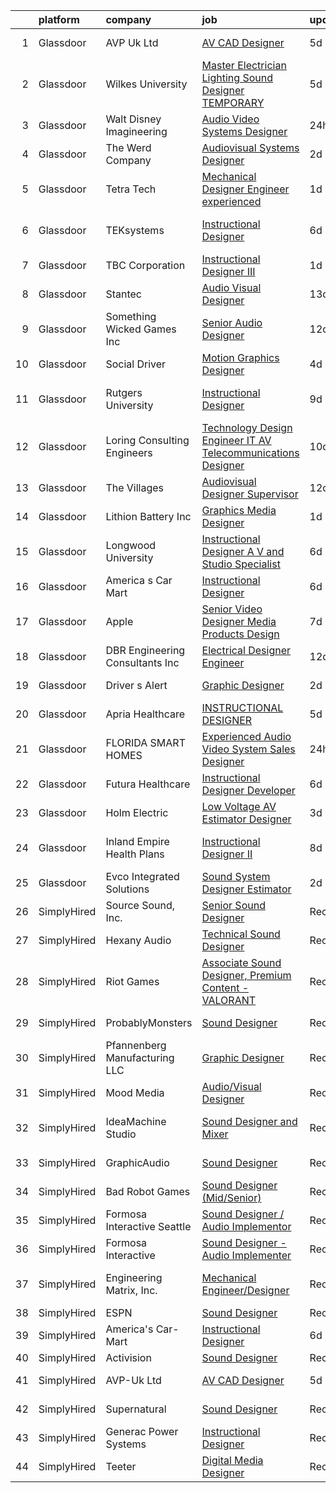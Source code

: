 

|    | platform    | company                          | job                                                                                                                                                                                                                                                                                                                                                                                                                                                                                                                                                                                                                                                                                                                                                                                                                                                                                                                                                                                                                                                                                                                                                                                                                                                                                                                                          | update_time   | location               |
|---:|:------------|:---------------------------------|:---------------------------------------------------------------------------------------------------------------------------------------------------------------------------------------------------------------------------------------------------------------------------------------------------------------------------------------------------------------------------------------------------------------------------------------------------------------------------------------------------------------------------------------------------------------------------------------------------------------------------------------------------------------------------------------------------------------------------------------------------------------------------------------------------------------------------------------------------------------------------------------------------------------------------------------------------------------------------------------------------------------------------------------------------------------------------------------------------------------------------------------------------------------------------------------------------------------------------------------------------------------------------------------------------------------------------------------------|:--------------|:-----------------------|
|  1 | Glassdoor   | AVP Uk Ltd                       | [AV CAD Designer](https://www.glassdoor.com/partner/jobListing.htm?pos=103&ao=1110586&s=58&guid=00000183ac19419fa4386d0dae8c26b0&src=GD_JOB_AD&t=SR&vt=w&ea=1&cs=1_0678fd7f&cb=1665039680205&jobListingId=1008173007558&cpc=AC285F3A3ECA6BB0&jrtk=3-0-1gem1ige3kcmh801-1gem1igeli9jj800-5f97c9f94f7f4db1--6NYlbfkN0BRv-Wc929RsrsSUem9Y6h8brrWFQ-iaB-Blp-pMy6VrcEQM6O4vSQyo6wkqqGAILjsuU26OlTajwT8Zt-5yn63Kw6kQNOSGHeIAokNRr4bfoaFrrQfjfDuOxhus2QZ46X2m62Ke2DWo9CUuYb13fZMUV9l_ooMnB6KtAGSrkNqa0sMG3HIp89Mw6Wzg26r_ejIKpdbG9AcCfdVi1_Jth-4njm1afc99dMSg1JZZleF6jejYeUhBIJyGqcyySxXLWENxiSJnl9bwpDHv5YthAUIrzVhjcmDlQa5FAbbZ0CDj_e_MuqYRZU4KBBbQSAJnRASVeyd906w2tHPxKZgqnMyB3e5LrxWNhI3vomYO9-xcEY3X-rDiCVj4aHANzX_-QULzigDJ0wul-irTqRnDHxol-E0TU9dyuWPgjuN4388fZ7rdwzfAesEAwIjbs-G_r9qgAHuS7ndK4EkpFHeMSZy2NNA4UPa6z5uwoY04rbBl39b2UEmECi8)                                                                                                                                                                                                                                                                                                                                                                                                                                                                                                   | 5d            | New York, NY           |
|  2 | Glassdoor   | Wilkes University                | [Master Electrician Lighting   Sound Designer  TEMPORARY ](https://www.glassdoor.com/partner/jobListing.htm?pos=117&ao=1136043&s=58&guid=00000183ac19419fa4386d0dae8c26b0&src=GD_JOB_AD&t=SR&vt=w&ea=1&cs=1_23c42488&cb=1665039680207&jobListingId=1008173555749&jrtk=3-0-1gem1ige3kcmh801-1gem1igeli9jj800-3e6bc55f25dd0146-)                                                                                                                                                                                                                                                                                                                                                                                                                                                                                                                                                                                                                                                                                                                                                                                                                                                                                                                                                                                                               | 5d            | Wilkes-Barre, PA       |
|  3 | Glassdoor   | Walt Disney Imagineering         | [Audio Video Systems Designer](https://www.glassdoor.com/partner/jobListing.htm?pos=115&ao=1136043&s=58&guid=00000183ac19419fa4386d0dae8c26b0&src=GD_JOB_AD&t=SR&vt=w&cs=1_cd4259d3&cb=1665039680207&jobListingId=1008185968918&jrtk=3-0-1gem1ige3kcmh801-1gem1igeli9jj800-2bf71c3c08157783-)                                                                                                                                                                                                                                                                                                                                                                                                                                                                                                                                                                                                                                                                                                                                                                                                                                                                                                                                                                                                                                                | 24h           | Glendale, CA           |
|  4 | Glassdoor   | The Werd Company                 | [Audiovisual Systems Designer](https://www.glassdoor.com/partner/jobListing.htm?pos=118&ao=1136043&s=58&guid=00000183ac19419fa4386d0dae8c26b0&src=GD_JOB_AD&t=SR&vt=w&ea=1&cs=1_c73c7ad1&cb=1665039680207&jobListingId=1008180787577&jrtk=3-0-1gem1ige3kcmh801-1gem1igeli9jj800-7c7d9fd1c46e5791-)                                                                                                                                                                                                                                                                                                                                                                                                                                                                                                                                                                                                                                                                                                                                                                                                                                                                                                                                                                                                                                           | 2d            | Austin, TX             |
|  5 | Glassdoor   | Tetra Tech                       | [Mechanical Designer Engineer  experienced ](https://www.glassdoor.com/partner/jobListing.htm?pos=120&ao=1136043&s=58&guid=00000183ac19419fa4386d0dae8c26b0&src=GD_JOB_AD&t=SR&vt=w&cs=1_dfd1c5c7&cb=1665039680207&jobListingId=1008184354949&jrtk=3-0-1gem1ige3kcmh801-1gem1igeli9jj800-b132653794b914dd-)                                                                                                                                                                                                                                                                                                                                                                                                                                                                                                                                                                                                                                                                                                                                                                                                                                                                                                                                                                                                                                  | 1d            | New York, NY           |
|  6 | Glassdoor   | TEKsystems                       | [Instructional Designer](https://www.glassdoor.com/partner/jobListing.htm?pos=106&ao=1110586&s=58&guid=00000183ac19419fa4386d0dae8c26b0&src=GD_JOB_AD&t=SR&vt=w&cs=1_e4c3b588&cb=1665039680206&jobListingId=1008172766140&cpc=3BA4CE39D5B5DEF5&jrtk=3-0-1gem1ige3kcmh801-1gem1igeli9jj800-a02e66c716623617--6NYlbfkN0AuKz8EBO1xHDEL7V2YF9xF3dC_I9B9i-Zw2Jh8clPMK3KTieKealHQMRxLfyLBLKJ4QXP66uOfd9-pRRiDvpsY81UOCqR0zCk3Wn3kuz8w3j3H9sTjD_dKcAoI4JZzdCbTGN1cwaRUY7cLljn37vTz7id7X85oTkbm9-wwW6QW6KBI0UKfIHaLYjZmBdXgXtww7YRyVq4y-Jwtj-Mv5B8g8J9ZKmPEsfO5xQysvR0ntQqOcEoSuaV3VgXIZ4TrEtPn800hvFcCN0xpJLgWrokyb5aPojUYqXuwG7mjB-qs-Ed2Zb7yZcya4r1SIbBsDpFEo3QZj7a7a1q-2WRTZrPHqf6heSo2gNEcOPHg_glxZrxhFs72w7a0ec9cdC38Q5u-gBo-_kfaWrI8WeaPT-b5n-94N6qmqosCwBCVHX80Y1zlUc_VFXbSOtz4fOEYalvXEGPEwwi81vUr_qsa-3RvVhTnrhMFYoYdlK3I5h37mZ6lK_TN95CJ5KSnR-JGDzP5U0lTU14wzVhwWsz0tmE1hiU18oLYMX1FSK5CxkI7w6Wi6rKtxY-sLru75OAQgI-mB22usn52evPHhqM0HjQhnQ4AjBnvqinAS5pCy9SwXUOTtC9zgFm8N90S8rUieHkMLpfk66Xyqhh05B1ajeSoYmadZr7-aPZy9VJfi6VK8BPZOuExmlgTFmXk1uO8utdZAyewY7DGwTKRJWxqcgDBx1pgoM3-6hiqj1F5Xgt78PYokr5aGp24fcUHBIdnaKuaLpiRddcSlc2hAKmxOOpmVzk_bgX_UzGK2cg4ixcybYM0tHb8VeqUFBSSvhSStvVulLRilu1mnGEXvccDnnUnBSQZQZH9bgsjQ2WAu_5gDyY_n8_1X7wFas0F4LEWTgzMumqe_920nFuEiuGcG4_EHTRbhCpMtrGTEhPIYDdBdAhqUpEvbNn4YjyK3LCSG1aZxbdUQ_fSB1amcgP3VMVB) | 6d            | San Francisco, CA      |
|  7 | Glassdoor   | TBC Corporation                  | [Instructional Designer III](https://www.glassdoor.com/partner/jobListing.htm?pos=124&ao=1136043&s=58&guid=00000183ac19419fa4386d0dae8c26b0&src=GD_JOB_AD&t=SR&vt=w&cs=1_0a887c2f&cb=1665039680208&jobListingId=1008184066688&jrtk=3-0-1gem1ige3kcmh801-1gem1igeli9jj800-85850593605dd3d1-)                                                                                                                                                                                                                                                                                                                                                                                                                                                                                                                                                                                                                                                                                                                                                                                                                                                                                                                                                                                                                                                  | 1d            | Palm Beach Gardens, FL |
|  8 | Glassdoor   | Stantec                          | [Audio Visual Designer](https://www.glassdoor.com/partner/jobListing.htm?pos=123&ao=1136043&s=58&guid=00000183ac19419fa4386d0dae8c26b0&src=GD_JOB_AD&t=SR&vt=w&cs=1_430db486&cb=1665039680208&jobListingId=1008157688889&jrtk=3-0-1gem1ige3kcmh801-1gem1igeli9jj800-1b74158e07fa3832-)                                                                                                                                                                                                                                                                                                                                                                                                                                                                                                                                                                                                                                                                                                                                                                                                                                                                                                                                                                                                                                                       | 13d           | Seattle, WA            |
|  9 | Glassdoor   | Something Wicked Games Inc       | [Senior Audio Designer](https://www.glassdoor.com/partner/jobListing.htm?pos=112&ao=1136043&s=58&guid=00000183ac19419fa4386d0dae8c26b0&src=GD_JOB_AD&t=SR&vt=w&ea=1&cs=1_47ff25b9&cb=1665039680206&jobListingId=1008158660181&jrtk=3-0-1gem1ige3kcmh801-1gem1igeli9jj800-0e33420d3915cea8-)                                                                                                                                                                                                                                                                                                                                                                                                                                                                                                                                                                                                                                                                                                                                                                                                                                                                                                                                                                                                                                                  | 12d           | Remote                 |
| 10 | Glassdoor   | Social Driver                    | [Motion Graphics Designer](https://www.glassdoor.com/partner/jobListing.htm?pos=114&ao=1136043&s=58&guid=00000183ac19419fa4386d0dae8c26b0&src=GD_JOB_AD&t=SR&vt=w&ea=1&cs=1_cdea36c0&cb=1665039680207&jobListingId=1008176424098&jrtk=3-0-1gem1ige3kcmh801-1gem1igeli9jj800-600ea4f896803363-)                                                                                                                                                                                                                                                                                                                                                                                                                                                                                                                                                                                                                                                                                                                                                                                                                                                                                                                                                                                                                                               | 4d            | Austin, TX             |
| 11 | Glassdoor   | Rutgers University               | [Instructional Designer](https://www.glassdoor.com/partner/jobListing.htm?pos=113&ao=1136043&s=58&guid=00000183ac19419fa4386d0dae8c26b0&src=GD_JOB_AD&t=SR&vt=w&cs=1_9b474844&cb=1665039680206&jobListingId=1008163319663&jrtk=3-0-1gem1ige3kcmh801-1gem1igeli9jj800-64922a652482c375-)                                                                                                                                                                                                                                                                                                                                                                                                                                                                                                                                                                                                                                                                                                                                                                                                                                                                                                                                                                                                                                                      | 9d            | New Brunswick, NJ      |
| 12 | Glassdoor   | Loring Consulting Engineers      | [Technology Design Engineer  IT AV Telecommunications Designer ](https://www.glassdoor.com/partner/jobListing.htm?pos=102&ao=1110586&s=58&guid=00000183ac19419fa4386d0dae8c26b0&src=GD_JOB_AD&t=SR&vt=w&ea=1&cs=1_92adcd45&cb=1665039680205&jobListingId=1008161391006&cpc=EAE62D866E798D85&jrtk=3-0-1gem1ige3kcmh801-1gem1igeli9jj800-43cf1bad8ebd88aa--6NYlbfkN0BfmJfKd115MwGrR3SC6OYj0ww9-Zvqgfav0NwlGdZHHIimZXvXo8SeGTChTP2fRmjUFzR1iinzZqHsYUOkwEOeJ22hq7W4lQk6rrjQFEXG7m_HZyKNmgs4G6x5IoH9Sk5IV1utvQ96FwQjErNG2JE5UjBwrq-WwBFxvYuOPJ9WmUGXq34HstzWzWbwQQSzo9ar6D98IhzTY7H1LJXV1htT53OzTRIxaJybYMBXtaW8Bf002O081WMjjn5MIBPsTlqupHac8_bpXy3rJgxYUGCCKCBnWLMSwiTSPM4GvrVOS0MRIkd8jgTXTTebJ7h2JT955sVlAMiNPjQGq8fZnkjrFQ8hb8yd7CrdpLRZJB5PdkyCFrRgKWL_OuPs4eysldJq9fMm69LcgI234X1ve7IWaS-Ehb9KUMk8VdnChJXB4oppQ7-6u_kefansgpY8-TQSlSiwtVWAlod1etybj1L8Rwd0VLAreGnBHQX336kyJJ81tlPHfG6kn6lUy0fLR9c0QG6eqw63-xZRg5r2mR56iKxK3DnduiVbVVVM9KJVA8koEXkDAXluGNV-rfS6XsI%3D)                                                                                                                                                                                                                                                                                                                                                                      | 10d           | New York, NY           |
| 13 | Glassdoor   | The Villages                     | [Audiovisual Designer   Supervisor](https://www.glassdoor.com/partner/jobListing.htm?pos=121&ao=1136043&s=58&guid=00000183ac19419fa4386d0dae8c26b0&src=GD_JOB_AD&t=SR&vt=w&ea=1&cs=1_d4876e9b&cb=1665039680207&jobListingId=1008158996138&jrtk=3-0-1gem1ige3kcmh801-1gem1igeli9jj800-e47d08ead2132769-)                                                                                                                                                                                                                                                                                                                                                                                                                                                                                                                                                                                                                                                                                                                                                                                                                                                                                                                                                                                                                                      | 12d           | The Villages, FL       |
| 14 | Glassdoor   | Lithion Battery Inc              | [Graphics   Media Designer](https://www.glassdoor.com/partner/jobListing.htm?pos=107&ao=1136043&s=58&guid=00000183ac19419fa4386d0dae8c26b0&src=GD_JOB_AD&t=SR&vt=w&ea=1&cs=1_29d08ac2&cb=1665039680206&jobListingId=1008183609480&jrtk=3-0-1gem1ige3kcmh801-1gem1igeli9jj800-8a61ba94b92e117d-)                                                                                                                                                                                                                                                                                                                                                                                                                                                                                                                                                                                                                                                                                                                                                                                                                                                                                                                                                                                                                                              | 1d            | Henderson, NV          |
| 15 | Glassdoor   | Longwood University              | [Instructional Designer A V and Studio Specialist](https://www.glassdoor.com/partner/jobListing.htm?pos=122&ao=1136043&s=58&guid=00000183ac19419fa4386d0dae8c26b0&src=GD_JOB_AD&t=SR&vt=w&cs=1_bc00be8e&cb=1665039680208&jobListingId=1008172337825&jrtk=3-0-1gem1ige3kcmh801-1gem1igeli9jj800-d7fd4a411bf5f3ca-)                                                                                                                                                                                                                                                                                                                                                                                                                                                                                                                                                                                                                                                                                                                                                                                                                                                                                                                                                                                                                            | 6d            | Farmville, VA          |
| 16 | Glassdoor   | America s Car Mart               | [Instructional Designer](https://www.glassdoor.com/partner/jobListing.htm?pos=105&ao=1110586&s=58&guid=00000183ac19419fa4386d0dae8c26b0&src=GD_JOB_AD&t=SR&vt=w&ea=1&cs=1_486954f3&cb=1665039680206&jobListingId=1008171672365&cpc=444700D72F2ECBCE&jrtk=3-0-1gem1ige3kcmh801-1gem1igeli9jj800-007cc53313d4de21--6NYlbfkN0DCHeKintXTa-1j5Eng5uRfeja2acXXKKCClOiN-1FaknNKt9Gf2PRvKwoLBLgVktEpQDfAuvxzzQsaRAaOG09SrkDQrZSxE6-QZAJZmgIZdkhOMITyBG2DsLsaPIDeYV6XtqZaq9ZYnn_t7YlCaIpMAuwvDs5Zse_j2jd8xNIjAONhS5XGj38GtS6CK6180X1ZniUTIB4DyOL1rlGwfl8EDXEEzRAKIj8KToxajI6ok4rZ3GkFfyff77aFmS_kDyGW1xkVZYmOpaNWT6gnSbrwQxTWhqNyL9aKGXHg0pUIHK0T4NNZbwPOLUWj9YKFGlHUTlpUuwMCc4YxCmf2qlmCkZ6-TFcqAoMcru0hdkyro2zZNVuBq7MP8YJ3xjqvf2H1fNdOYmNM8TW7vQZxoRWZRq9F3QGRTawVpFBuZLyQbfu1VGdBDIenGoxEcLDhYPQ8HkKysTOuAKPQfKhaem2V-fRfNOcoRj7eUw2gGgG_-s8Pa4s-Z7Eq1-eTHGo3YpTqjGqPBCupSoxmEb4fA6xg)                                                                                                                                                                                                                                                                                                                                                                                                                                                            | 6d            | Rogers, AR             |
| 17 | Glassdoor   | Apple                            | [Senior Video Designer  Media Products Design](https://www.glassdoor.com/partner/jobListing.htm?pos=110&ao=1136043&s=58&guid=00000183ac19419fa4386d0dae8c26b0&src=GD_JOB_AD&t=SR&vt=w&cs=1_02c697c8&cb=1665039680206&jobListingId=1008167781276&jrtk=3-0-1gem1ige3kcmh801-1gem1igeli9jj800-47197ca92a82c37e-)                                                                                                                                                                                                                                                                                                                                                                                                                                                                                                                                                                                                                                                                                                                                                                                                                                                                                                                                                                                                                                | 7d            | Culver City, CA        |
| 18 | Glassdoor   | DBR Engineering Consultants  Inc | [Electrical Designer  Engineer](https://www.glassdoor.com/partner/jobListing.htm?pos=119&ao=1136043&s=58&guid=00000183ac19419fa4386d0dae8c26b0&src=GD_JOB_AD&t=SR&vt=w&ea=1&cs=1_5e545980&cb=1665039680207&jobListingId=1008159251080&jrtk=3-0-1gem1ige3kcmh801-1gem1igeli9jj800-d82715bb9e30f691-)                                                                                                                                                                                                                                                                                                                                                                                                                                                                                                                                                                                                                                                                                                                                                                                                                                                                                                                                                                                                                                          | 12d           | Houston, TX            |
| 19 | Glassdoor   | Driver s Alert                   | [Graphic Designer](https://www.glassdoor.com/partner/jobListing.htm?pos=109&ao=1136043&s=58&guid=00000183ac19419fa4386d0dae8c26b0&src=GD_JOB_AD&t=SR&vt=w&ea=1&cs=1_88be7fb8&cb=1665039680206&jobListingId=1008181341548&jrtk=3-0-1gem1ige3kcmh801-1gem1igeli9jj800-8a4f9561cf67f3ac-)                                                                                                                                                                                                                                                                                                                                                                                                                                                                                                                                                                                                                                                                                                                                                                                                                                                                                                                                                                                                                                                       | 2d            | Nashville, TN          |
| 20 | Glassdoor   | Apria Healthcare                 | [INSTRUCTIONAL DESIGNER](https://www.glassdoor.com/partner/jobListing.htm?pos=111&ao=1136043&s=58&guid=00000183ac19419fa4386d0dae8c26b0&src=GD_JOB_AD&t=SR&vt=w&cs=1_9e607e00&cb=1665039680206&jobListingId=1008175454790&jrtk=3-0-1gem1ige3kcmh801-1gem1igeli9jj800-26d510ae858d2f3c-)                                                                                                                                                                                                                                                                                                                                                                                                                                                                                                                                                                                                                                                                                                                                                                                                                                                                                                                                                                                                                                                      | 5d            | Remote                 |
| 21 | Glassdoor   | FLORIDA SMART HOMES              | [Experienced Audio Video System Sales Designer](https://www.glassdoor.com/partner/jobListing.htm?pos=104&ao=1110586&s=58&guid=00000183ac19419fa4386d0dae8c26b0&src=GD_JOB_AD&t=SR&vt=w&ea=1&cs=1_f872395d&cb=1665039680206&jobListingId=1008186259263&cpc=5D10E799EF7E9049&jrtk=3-0-1gem1ige3kcmh801-1gem1igeli9jj800-ba0372cc90a32844--6NYlbfkN0AO-lx13pzomzdSppJUWL3QXsQT8oyFk4U4LWH8QC50CnAaWlsae1_cQkMX91YKpLyy8sooklfWPnn9HGhZ5yT_PLx5UYlbBGKK7GiIxGQNR8Fy4wN5g603SRqpIAmEWYdRsT6EVbjVcbsh_1I3vus_HR_am96jDmm35ONk5NcYUG1W8itklxlYmZ5aJ7dDxtKHnQy3BGzJ8XPXgV3c4HGrSSRzRNfd2aUBD5lLqTG2CLZ4WJ8HYfM-Nn8z959EuTFv1BgJw0Hgg_DtaAAw71pimVaVi1SNMSgZovJCTeioiYuwFaJofgkhifGky4dqgoi-m6oYEoMPrbTMjJ6uj8_9meV6mHDpY6FClS4sX8PgKu2k6Qkoiuy2O8Yl-3aTJSE8g-9kySmyYSGNN1uZ0M3O_3a3Y-pVX1NwgDHA_eA_0UWvIj6NaL6UgqZOstBrhZ_fhNMOZGfxhMEVCiOGzUk-ZeTBHnXW_S4YV8SzeAcBG-POBArx2nXCbE2JktNSzXNxn5TY4jENvjHwvX-iB7-O)                                                                                                                                                                                                                                                                                                                                                                                                                                     | 24h           | Winter Garden, FL      |
| 22 | Glassdoor   | Futura Healthcare                | [Instructional Designer Developer](https://www.glassdoor.com/partner/jobListing.htm?pos=108&ao=1136043&s=58&guid=00000183ac19419fa4386d0dae8c26b0&src=GD_JOB_AD&t=SR&vt=w&ea=1&cs=1_eab56208&cb=1665039680206&jobListingId=1008172396611&jrtk=3-0-1gem1ige3kcmh801-1gem1igeli9jj800-cd34980b15a3b52b-)                                                                                                                                                                                                                                                                                                                                                                                                                                                                                                                                                                                                                                                                                                                                                                                                                                                                                                                                                                                                                                       | 6d            | Remote                 |
| 23 | Glassdoor   | Holm Electric                    | [Low Voltage AV Estimator Designer](https://www.glassdoor.com/partner/jobListing.htm?pos=116&ao=1136043&s=58&guid=00000183ac19419fa4386d0dae8c26b0&src=GD_JOB_AD&t=SR&vt=w&ea=1&cs=1_679187a4&cb=1665039680207&jobListingId=1008178675330&jrtk=3-0-1gem1ige3kcmh801-1gem1igeli9jj800-05e78c0738a549aa-)                                                                                                                                                                                                                                                                                                                                                                                                                                                                                                                                                                                                                                                                                                                                                                                                                                                                                                                                                                                                                                      | 3d            | Incline Village, NV    |
| 24 | Glassdoor   | Inland Empire Health Plans       | [Instructional Designer II](https://www.glassdoor.com/partner/jobListing.htm?pos=125&ao=1136043&s=58&guid=00000183ac19419fa4386d0dae8c26b0&src=GD_JOB_AD&t=SR&vt=w&cs=1_b83db462&cb=1665039680208&jobListingId=1008165858354&jrtk=3-0-1gem1ige3kcmh801-1gem1igeli9jj800-30e7941979e6e555-)                                                                                                                                                                                                                                                                                                                                                                                                                                                                                                                                                                                                                                                                                                                                                                                                                                                                                                                                                                                                                                                   | 8d            | Rancho Cucamonga, CA   |
| 25 | Glassdoor   | Evco Integrated Solutions        | [Sound System Designer Estimator](https://www.glassdoor.com/partner/jobListing.htm?pos=101&ao=1110586&s=58&guid=00000183ac19419fa4386d0dae8c26b0&src=GD_JOB_AD&t=SR&vt=w&ea=1&cs=1_cd1b703d&cb=1665039680205&jobListingId=1008181620990&cpc=66625C18893C0C14&jrtk=3-0-1gem1ige3kcmh801-1gem1igeli9jj800-c71560065134f417--6NYlbfkN0ACu_hgM4mYOpGjE6TXudS1eLEYdlotK5aSiNrSIRlNjmyrdjjyo9_I06pC-ZGGuLdphhorf0SdJiaKxnyVVFgzkBqWnXcsB9wy8t6XWlcXjc3pXWMQ3r7fiEUWe6vFM49Ug2CkcTY14HCC0IiAq4l1KnBOvSWeZ9xYOnRMf8TzFvsloYwvcCnpQz-lhABrglsNNjSgM1KHYt5zCJv_vQphmPeXShy0qeG8C8qt-_60-eMRtk-krl7aYtDjocQcJHYOlpTyVB6FMIFqc697l9AZy45YNI3Hm-ZBKEdpO5yGzJGEtSKXx6zKB4rJjC8jj7828MuQdM19ME35Wv0swhxx7I-7V0aihKGnUdaClEO1ysJF_Jk6cxtcyDjC0ased2dSgbg5KXyli8Vob_92bxsBS6Bujp2WNOlgVLLYUlDmHRhA7DHpatW3TpsKHY1Py-rhi-DfEh2S9tgtxg08Th5oaPlMVMWkR9PaF_siahLAFZgKGtjUaflQMyS6idpRFU6oYf5BgX3GqZTzX8SBcyRq)                                                                                                                                                                                                                                                                                                                                                                                                                                                   | 2d            | Spokane, WA            |
| 26 | SimplyHired | Source Sound, Inc.               | [Senior Sound Designer](https://www.simplyhired.com/job/mw3datBFZnSnzm3SFniNFlYC60OHbjYX1kgvM61bk-lO-0QBaaabnQ?q=sound+designer)                                                                                                                                                                                                                                                                                                                                                                                                                                                                                                                                                                                                                                                                                                                                                                                                                                                                                                                                                                                                                                                                                                                                                                                                             | Recently      | Remote                 |
| 27 | SimplyHired | Hexany Audio                     | [Technical Sound Designer](https://www.simplyhired.com/job/iD9HzTTZ2IYC2pBE2fqT2eCkfmWXGaM5qD7yfsUft_olx4lh9pYVaw?q=sound+designer)                                                                                                                                                                                                                                                                                                                                                                                                                                                                                                                                                                                                                                                                                                                                                                                                                                                                                                                                                                                                                                                                                                                                                                                                          | Recently      | Bell Gardens, CA       |
| 28 | SimplyHired | Riot Games                       | [Associate Sound Designer, Premium Content - VALORANT](https://www.simplyhired.com/job/gJwmeOxVBaqaD6KmYSRxxawueqYT0SFmiBJg6tbjIOqXQ4QbSQI2xw?q=sound+designer)                                                                                                                                                                                                                                                                                                                                                                                                                                                                                                                                                                                                                                                                                                                                                                                                                                                                                                                                                                                                                                                                                                                                                                              | Recently      | Los Angeles, CA        |
| 29 | SimplyHired | ProbablyMonsters                 | [Sound Designer](https://www.simplyhired.com/job/xVZJO_x3JeDs2LzkkChu67VPgLeiK5h9tRK2JmP1MyniH3CkM-Yu_A?q=sound+designer)                                                                                                                                                                                                                                                                                                                                                                                                                                                                                                                                                                                                                                                                                                                                                                                                                                                                                                                                                                                                                                                                                                                                                                                                                    | Recently      | Bellevue, WA           |
| 30 | SimplyHired | Pfannenberg Manufacturing LLC    | [Graphic Designer](https://www.simplyhired.com/job/eAQh0BnP_VfSJEX4vFH_cC2uJOdwE6XReAdesAQneAb4Q-ioZBCl_g?q=sound+designer)                                                                                                                                                                                                                                                                                                                                                                                                                                                                                                                                                                                                                                                                                                                                                                                                                                                                                                                                                                                                                                                                                                                                                                                                                  | Recently      | Lancaster, NY          |
| 31 | SimplyHired | Mood Media                       | [Audio/Visual Designer](https://www.simplyhired.com/job/T7P2tg5vr5wHeHOE1BkuWL6qQN3RFKqvNkr4uzrgbPKCo90IDtGf_w?q=sound+designer)                                                                                                                                                                                                                                                                                                                                                                                                                                                                                                                                                                                                                                                                                                                                                                                                                                                                                                                                                                                                                                                                                                                                                                                                             | Recently      | Fort Mill, SC          |
| 32 | SimplyHired | IdeaMachine Studio               | [Sound Designer and Mixer](https://www.simplyhired.com/job/3_cnKWbKCzfz8K406esix9aXeGkS2iLw6vp3jwYHfDLUWBO0TV9GDQ?q=sound+designer)                                                                                                                                                                                                                                                                                                                                                                                                                                                                                                                                                                                                                                                                                                                                                                                                                                                                                                                                                                                                                                                                                                                                                                                                          | Recently      | San Francisco, CA      |
| 33 | SimplyHired | GraphicAudio                     | [Sound Designer](https://www.simplyhired.com/job/mkNe1-Yl_daW_vFnBGDL1JzxBa80kymLOfH4l8TvM9ifAvxRJhmcjw?q=sound+designer)                                                                                                                                                                                                                                                                                                                                                                                                                                                                                                                                                                                                                                                                                                                                                                                                                                                                                                                                                                                                                                                                                                                                                                                                                    | Recently      | Derwood, MD            |
| 34 | SimplyHired | Bad Robot Games                  | [Sound Designer (Mid/Senior)](https://www.simplyhired.com/job/5k7lNxd5mPx4SDP11_bQMCoaI3zXskx9LCyK6sAv6bc57TMyAoaPVQ?q=sound+designer)                                                                                                                                                                                                                                                                                                                                                                                                                                                                                                                                                                                                                                                                                                                                                                                                                                                                                                                                                                                                                                                                                                                                                                                                       | Recently      | Santa Monica, CA       |
| 35 | SimplyHired | Formosa Interactive Seattle      | [Sound Designer / Audio Implementor](https://www.simplyhired.com/job/vlF4rzpIgemNyADbSUoWC36FtYYh2ouWspqfTFtuxzveh07-6RCwmg?q=sound+designer)                                                                                                                                                                                                                                                                                                                                                                                                                                                                                                                                                                                                                                                                                                                                                                                                                                                                                                                                                                                                                                                                                                                                                                                                | Recently      | Seattle, WA            |
| 36 | SimplyHired | Formosa Interactive              | [Sound Designer - Audio Implementer](https://www.simplyhired.com/job/E63_BRjyLumhk01Bv7mOuaoR0vafXGhLD-NTsS2e6CEpoHi4FvqYnw?q=sound+designer)                                                                                                                                                                                                                                                                                                                                                                                                                                                                                                                                                                                                                                                                                                                                                                                                                                                                                                                                                                                                                                                                                                                                                                                                | Recently      | Burbank, CA            |
| 37 | SimplyHired | Engineering Matrix, Inc.         | [Mechanical Engineer/Designer](https://www.simplyhired.com/job/hk51OfcCY6YnaRrc-hzS52b7R0FAKCTtic6EsbjNC6CPNxQ4qzTgOg?q=sound+designer)                                                                                                                                                                                                                                                                                                                                                                                                                                                                                                                                                                                                                                                                                                                                                                                                                                                                                                                                                                                                                                                                                                                                                                                                      | Recently      | Saint Petersburg, FL   |
| 38 | SimplyHired | ESPN                             | [Sound Designer](https://www.simplyhired.com/job/-pQTL77CSRSoogkAPIImoniIHQxPXM21wAqOE09JhGOiN3sPS6ZjRg?q=sound+designer)                                                                                                                                                                                                                                                                                                                                                                                                                                                                                                                                                                                                                                                                                                                                                                                                                                                                                                                                                                                                                                                                                                                                                                                                                    | Recently      | Bristol, CT            |
| 39 | SimplyHired | America's Car-Mart               | [Instructional Designer](https://www.simplyhired.com/job/Vat2wD0GpnbVgtltVuqhp_wPH-NCxsFzoSlx-t5fWSrCAn63PE2nCA?q=sound+designer)                                                                                                                                                                                                                                                                                                                                                                                                                                                                                                                                                                                                                                                                                                                                                                                                                                                                                                                                                                                                                                                                                                                                                                                                            | 6d            | Rogers, AR             |
| 40 | SimplyHired | Activision                       | [Sound Designer](https://www.simplyhired.com/job/i7qlcqa6pP-srEpgyNNEjRvZmW5tDc8R6vUqXUq0hP94Ee2Cl5AgeQ?q=sound+designer)                                                                                                                                                                                                                                                                                                                                                                                                                                                                                                                                                                                                                                                                                                                                                                                                                                                                                                                                                                                                                                                                                                                                                                                                                    | Recently      | Austin, TX             |
| 41 | SimplyHired | AVP-Uk Ltd                       | [AV CAD Designer](https://www.simplyhired.com/job/v1i2Sc0B8ZgYj1ZFS1Qap56Tc6ZzMS3XAsuOE9DP3NpluTo2wWZIwA?q=sound+designer)                                                                                                                                                                                                                                                                                                                                                                                                                                                                                                                                                                                                                                                                                                                                                                                                                                                                                                                                                                                                                                                                                                                                                                                                                   | 5d            | New York, NY           |
| 42 | SimplyHired | Supernatural                     | [Sound Designer](https://www.simplyhired.com/job/5D0f_UMi6LJPtiqm_toq4mJLszAsmT5fReCL93NEtxLGohoQEX5RFw?q=sound+designer)                                                                                                                                                                                                                                                                                                                                                                                                                                                                                                                                                                                                                                                                                                                                                                                                                                                                                                                                                                                                                                                                                                                                                                                                                    | Recently      | Los Angeles, CA        |
| 43 | SimplyHired | Generac Power Systems            | [Instructional Designer](https://www.simplyhired.com/job/KHGWVEvvD91a86OpqENco3iSg3dperUyU1WpwTYBOsr1qPSFf2YuZg?q=sound+designer)                                                                                                                                                                                                                                                                                                                                                                                                                                                                                                                                                                                                                                                                                                                                                                                                                                                                                                                                                                                                                                                                                                                                                                                                            | Recently      | Waukesha, WI           |
| 44 | SimplyHired | Teeter                           | [Digital Media Designer](https://www.simplyhired.com/job/jFCzDrwAH8eMKhTfDHaqJ5UOnbVAP0OeTC69zWsuiw0vQMQTbaxvvg?q=sound+designer)                                                                                                                                                                                                                                                                                                                                                                                                                                                                                                                                                                                                                                                                                                                                                                                                                                                                                                                                                                                                                                                                                                                                                                                                            | Recently      | Bonney Lake, WA        |